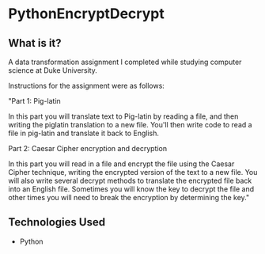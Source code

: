 # PythonEncryptDecrypt

## What is it?

A data transformation assignment I completed while studying computer science at Duke University.

Instructions for the assignment were as follows:

"Part 1: Pig-latin

In this part you will translate text to Pig-latin by reading a file, and then writing the piglatin translation to a new file. You'll then write code to read a file in pig-latin and translate it back to English.

Part 2: Caesar Cipher encryption and decryption

In this part you will read in a file and encrypt the file using the Caesar Cipher technique, writing the encrypted version of the text to a new file. You will also write several decrypt methods to translate the encrypted file back into an English file. Sometimes you will know the key to decrypt the file and other times you will need to break the encryption by determining the key." 

## Technologies Used
* Python